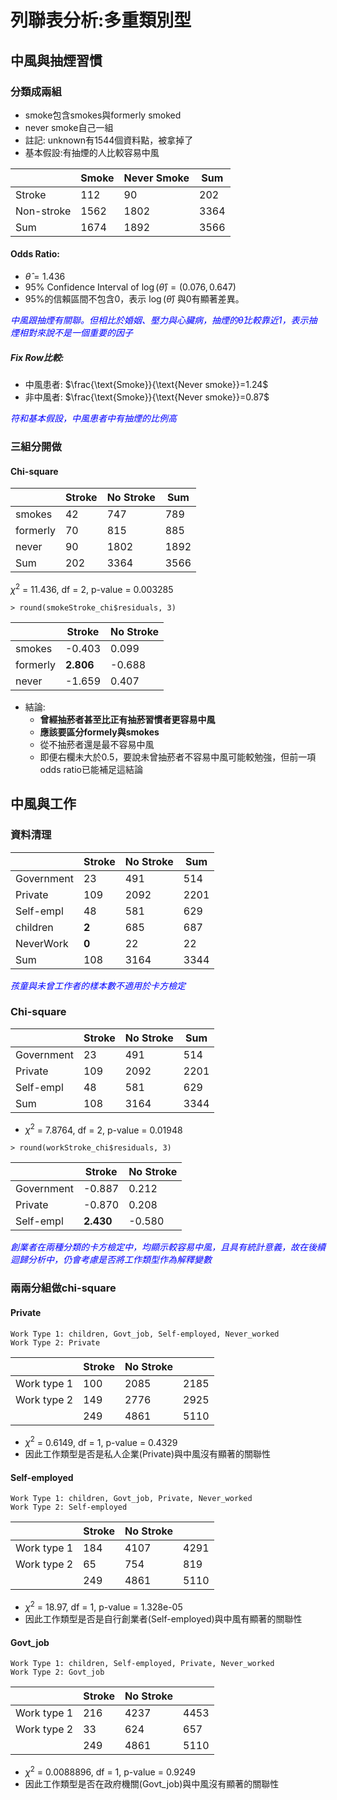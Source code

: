 列聯表分析:多重類別型
=======================
<style>
.blue {
    color: blue;
}

.awk {
    color: #b6b4cf;
}
</style>

## 中風與抽煙習慣
### 分類成兩組
- smoke包含smokes與formerly smoked
- never smoke自己一組
- 註記: unknown有1544個資料點，被拿掉了
- 基本假設:有抽煙的人比較容易中風


|            | Smoke   | Never Smoke | Sum  |
| ---------- | ------- | ----------- | ---- |
| Stroke     | 112     | 90          | 202  |
| Non-stroke | 1562    | 1802        | 3364 |
| Sum        | 1674    | 1892        | 3566 |

#### Odds Ratio:
   - $\hat{\theta}=1.436$
   - 95% Confidence Interval of $\log{(\hat{\theta})}=(0.076, 0.647)$
   - 95%的信賴區間不包含0，表示 $\log{(\hat{\theta})}$ 與0有顯著差異。

<span class ="blue">*中風跟抽煙有關聯。但相比於婚姻、壓力與心臟病，抽煙的$\hat{\theta}$比較靠近$1$，表示抽煙相對來說不是一個重要的因子*</span>

##### Fix Row比較:
   - 中風患者: $\frac{\text{Smoke}}{\text{Never smoke}}=1.24$
   - 非中風者: $\frac{\text{Smoke}}{\text{Never smoke}}=0.87$

<span class ="blue">*符和基本假設，中風患者中有抽煙的比例高*</span>

### 三組分開做
#### Chi-square
|          |Stroke|No Stroke|Sum |
| -------- |------|---------|--- |
| smokes   |42    |747      |789 |
| formerly |70    |815      |885 |
| never    |90    |1802     |1892|
| Sum      |202   |3364     |3566|

$\chi^2$ = 11.436, df = 2, p-value = 0.003285

```
> round(smokeStroke_chi$residuals, 3)
```

|          | Stroke   | No Stroke|
| -------- | -------- | -------- |
| smokes   | -0.403   | 0.099    |
| formerly | **2.806**| -0.688   |
| never    | -1.659   | 0.407    |

- 結論: 
   - **曾經抽菸者甚至比正有抽菸習慣者更容易中風**
   - **應該要區分formely與smokes**
   - 從不抽菸者還是最不容易中風
   - 即便右欄未大於0.5，要說未曾抽菸者不容易中風可能較勉強，但前一項odds ratio已能補足這結論


## 中風與工作
### 資料清理

|            | Stroke | No Stroke | Sum  |
| ---------- | ------ | --------- | ---- |
| Government | 23     | 491       | 514  |
| Private    | 109    | 2092      | 2201 |
| Self-empl  | 48     | 581       | 629  |
| children   | **2**  | 685       | 687  |
| NeverWork  | **0**  | 22        | 22   |
| Sum        | 108    | 3164      | 3344 |

<span class ="blue">*孩童與未曾工作者的樣本數不適用於卡方檢定*</span>

### Chi-square

|            | Stroke | No Stroke | Sum  |
| ---------- | ------ | --------- | ---- |
| Government | 23     | 491       | 514  |
| Private    | 109    | 2092      | 2201 |
| Self-empl  | 48     | 581       | 629  |
| Sum        | 108    | 3164      | 3344 |

- $\chi^2$ = 7.8764, df = 2, p-value = 0.01948

```
> round(workStroke_chi$residuals, 3)
```

|            | Stroke | No Stroke |
| ---------- | ------ | --------- |
| Government | -0.887 | 0.212     |
| Private    | -0.870 | 0.208     |
| Self-empl  | **2.430**| -0.580    |

<span class="blue">*創業者在兩種分類的卡方檢定中，均顯示較容易中風，且具有統計意義，故在後續迴歸分析中，仍會考慮是否將工作類型作為解釋變數*</span>

### 兩兩分組做chi-square
#### Private
```
Work Type 1: children, Govt_job, Self-employed, Never_worked
Work Type 2: Private
```
|             |Stroke|No Stroke|    |
| ----------- |------|---------|--- |
| Work type 1 |100   |2085     |2185|
| Work type 2 |149   |2776     |2925|
|             |249   |4861     |5110|
- $\chi^2$ = 0.6149, df = 1, p-value = 0.4329
- 因此工作類型是否是私人企業(Private)與中風沒有顯著的關聯性

#### Self-employed
```
Work Type 1: children, Govt_job, Private, Never_worked
Work Type 2: Self-employed
```
|             |Stroke|No Stroke|    |
| ----------- |------|---------|--- |
| Work type 1 |184   |4107     |4291|
| Work type 2 |65    |754      |819 |
|             |249   |4861     |5110|
- $\chi^2$ = 18.97, df = 1, p-value = 1.328e-05
- 因此工作類型是否是自行創業者(Self-employed)與中風有顯著的關聯性

#### Govt_job
```
Work Type 1: children, Self-employed, Private, Never_worked
Work Type 2: Govt_job
```
|             |Stroke|No Stroke|    |
| ----------- |------|---------|--- |
| Work type 1 |216   |4237     |4453|
| Work type 2 |33    |624      |657 |
|             |249   |4861     |5110|
- $\chi^2$ = 0.0088896, df = 1, p-value = 0.9249
- 因此工作類型是否在政府機關(Govt_job)與中風沒有顯著的關聯性